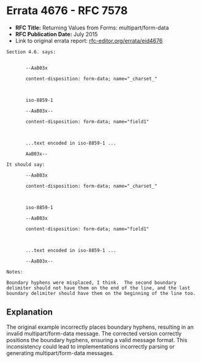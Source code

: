 # Errata 4676 - RFC 7578

- **RFC Title:** Returning Values from Forms: multipart/form-data
- **RFC Publication Date:** July 2015
- Link to original errata report: [rfc-editor.org/errata/eid4676](https://www.rfc-editor.org/errata/eid4676)

```
Section 4.6. says:


       --AaB03x
       content-disposition: form-data; name="_charset_"

       iso-8859-1
       --AaB03x--
       content-disposition: form-data; name="field1"

       ...text encoded in iso-8859-1 ...
       AaB03x--

It should say:

       --AaB03x
       content-disposition: form-data; name="_charset_"

       iso-8859-1
       --AaB03x
       content-disposition: form-data; name="field1"

       ...text encoded in iso-8859-1 ...
       --AaB03x--

Notes:

Boundary hyphens were misplaced, I think.  The second boundary delimiter should not have them on the end of the line, and the last boundary delimiter should have them on the beginning of the line too.
```

## Explanation

The original example incorrectly places boundary hyphens, resulting in an invalid multipart/form-data message. The corrected version correctly positions the boundary hyphens, ensuring a valid message format. This inconsistency could lead to implementations incorrectly parsing or generating multipart/form-data messages.
